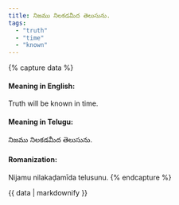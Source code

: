 ```yaml
---
title: నిజము నిలకడమీద తెలుసును.
tags:
  - "truth"
  - "time"
  - "known"
---
```


{% capture data %}
#### Meaning in English:
Truth will be known in time.

#### Meaning in Telugu:
నిజము నిలకడమీద తెలుసును.

#### Romanization:
Nijamu nilakaḍamīda telusunu.
{% endcapture %}

{{ data | markdownify }}

